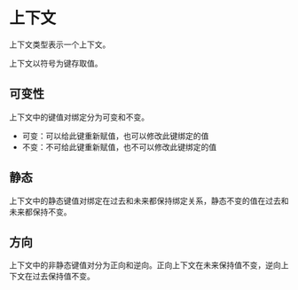# 上下文

上下文类型表示一个上下文。

上下文以符号为键存取值。

## 可变性

上下文中的键值对绑定分为可变和不变。

- 可变：可以给此键重新赋值，也可以修改此键绑定的值
- 不变：不可给此键重新赋值，也不可以修改此键绑定的值

## 静态

上下文中的静态键值对绑定在过去和未来都保持绑定关系，静态不变的值在过去和未来都保持不变。

## 方向

上下文中的非静态键值对分为正向和逆向。正向上下文在未来保持值不变，逆向上下文在过去保持值不变。
